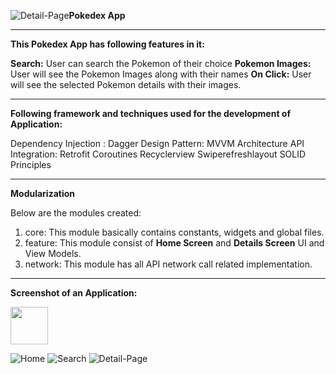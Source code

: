 ![Detail-Page](https://github.com/surabhi3193/PokedexApp/assets/33922020/13098d86-06b8-45b5-9cb1-9e111d3e1ad6)**Pokedex App**
____________________________________________________________________________________________________
**This Pokedex App has following features in it:**

**Search:** User can search the Pokemon of their choice
**Pokemon Images:** User will see the Pokemon Images along with their names
**On Click:** User will see the selected Pokemon details with their images.

____________________________________________________________________________________________________
**Following framework and techniques used for the development of Application:**

Dependency Injection : Dagger
Design Pattern: MVVM Architecture
API Integration: Retrofit
Coroutines
Recyclerview
Swiperefreshlayout
SOLID Principles
____________________________________________________________________________________________________
**Modularization**

Below are the modules created:
1. core: This module basically contains constants, widgets and global files.
2. feature: This module consist of **Home Screen** and **Details Screen** UI and View Models.
3. network: This module has all API network call related implementation.
____________________________________________________________________________________________________
**Screenshot of an Application:**

<img src="[http://url/image.png](https://github.com/surabhi3193/PokedexApp/assets/33922020/34f54c35-67ed-4459-8a9c-2bd00c878369)" height="60" width="60" >


![Home](https://github.com/surabhi3193/PokedexApp/assets/33922020/34f54c35-67ed-4459-8a9c-2bd00c878369)
![Search](https://github.com/surabhi3193/PokedexApp/assets/33922020/6b7dbce7-751a-4a54-9ff4-ec3640f2af75)
![Detail-Page](https://github.com/surabhi3193/PokedexApp/assets/33922020/734d2bb8-81f5-4796-8c38-5019feaf22e9)





